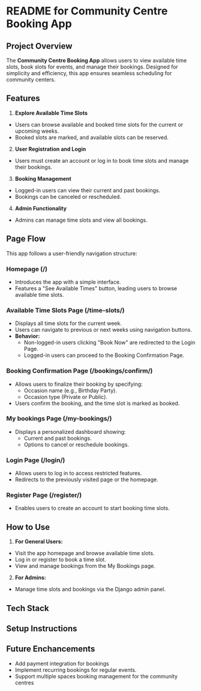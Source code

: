 # README for Community Centre Booking App

## Project Overview
The **Community Centre Booking App** allows users to view available time slots, book slots for events, and manage their bookings. Designed for simplicity and efficiency, this app ensures seamless scheduling for community centers.

## Features
1. **Explore Available Time Slots**
  - Users can browse available and booked time slots for the current or upcoming weeks.
  - Booked slots are marked, and available slots can be reserved.
2. **User Registration and Login**
  - Users must create an account or log in to book time slots and manage their bookings.
3. **Booking Management**
  - Logged-in users can view their current and past bookings.
  - Bookings can be canceled or rescheduled.
4. **Admin Functionality**
  - Admins can manage time slots and view all bookings.

## Page Flow
This app follows a user-friendly navigation structure:

### Homepage (/)
- Introduces the app with a simple interface.
- Features a "See Available Times" button, leading users to browse available time slots.

### Available Time Slots Page (/time-slots/)
- Displays all time slots for the current week.
- Users can navigate to previous or next weeks using navigation buttons.
- **Behavior:**
  - Non-logged-in users clicking "Book Now" are redirected to the Login Page.
  - Logged-in users can proceed to the Booking Confirmation Page.

### Booking Confirmation Page (/bookings/confirm/)
- Allows users to finalize their booking by specifying:
  - Occasion name (e.g., Birthday Party).
  - Occasion type (Private or Public).
- Users confirm the booking, and the time slot is marked as booked.

### My bookings Page (/my-bookings/)
- Displays a personalized dashboard showing:
  - Current and past bookings.
  - Options to cancel or reschedule bookings.

### Login Page (/login/)
- Allows users to log in to access restricted features.
- Redirects to the previously visited page or the homepage.

### Register Page (/register/)
- Enables users to create an account to start booking time slots.

## How to Use
1. **For General Users:**
  - Visit the app homepage and browse available time slots.
  - Log in or register to book a time slot.
  - View and manage bookings from the My Bookings page.
2. **For Admins:**
  - Manage time slots and bookings via the Django admin panel.

## Tech Stack

## Setup Instructions

## Future Enchancements
- Add payment integration for bookings
- Implement recurring bookings for regular events.
- Support multiple spaces booking management for the community centres



